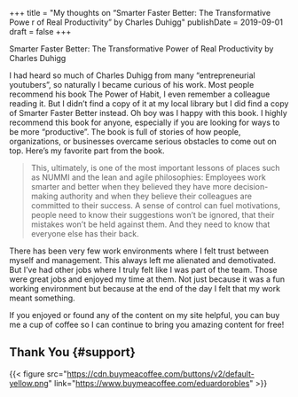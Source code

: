 +++
title = "My thoughts on “Smarter Faster Better: The Transformative Powe r of Real Productivity” by Charles Duhigg"
publishDate = 2019-09-01
draft = false
+++

Smarter Faster Better: The Transformative Power of Real Productivity by Charles Duhigg

I had heard so much of Charles Duhigg from many “entrepreneurial youtubers”, so naturally I became curious of his work. Most people recommend his book The Power of Habit, I even remember a colleague reading it. But I didn’t find a copy of it at my local library but I did find a copy of Smarter Faster Better instead. Oh boy was I happy with this book. I highly recommend this book for anyone, especially if you are looking for ways to be more “productive”. The book is full of stories of how people, organizations, or businesses overcame serious obstacles to come out on top. Here’s my favorite part from the book.

> This, ultimately, is one of the most important lessons of places such as NUMMI and the lean and agile philosophies: Employees work smarter and better when they believed they have more decision-making authority and when they believe their colleagues are committed to their success. A sense of control can fuel motivations, people need to know their suggestions won’t be ignored, that their mistakes won’t be held against them. And they need to know that everyone else has their back.

There has been very few work environments where I felt trust between myself and management. This always left me alienated and demotivated. But I’ve had other jobs where I truly felt like I was part of the team. Those were great jobs and enjoyed my time at them. Not just because it was a fun working environment but because at the end of the day I felt that my work meant something.

If you enjoyed or found any of the content on my site helpful, you can buy me a cup of coffee so I can continue to bring you amazing content for free!


## Thank You {#support}

{{< figure src="https://cdn.buymeacoffee.com/buttons/v2/default-yellow.png" link="https://www.buymeacoffee.com/eduardorobles" >}}
